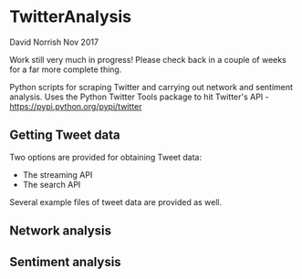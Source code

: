# TwitterAnalysis
David Norrish Nov 2017  

Work still very much in progress! Please check back in a couple of weeks for a far more complete thing.

Python scripts for scraping Twitter and carrying out network and sentiment analysis.
Uses the Python Twitter Tools package to hit Twitter's API - https://pypi.python.org/pypi/twitter

## Getting Tweet data
Two options are provided for obtaining Tweet data:
  - The streaming API
  - The search API

Several example files of tweet data are provided as well.

## Network analysis


## Sentiment analysis
